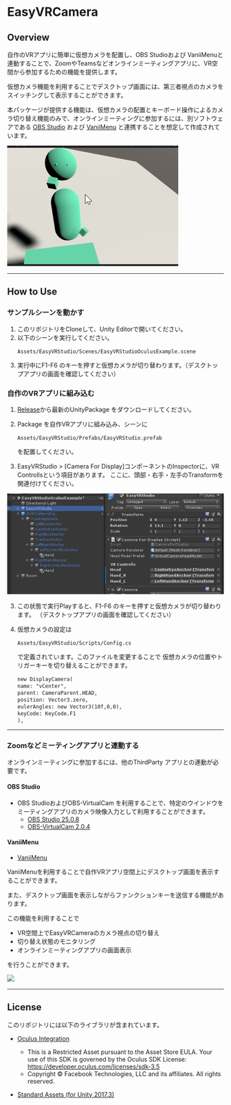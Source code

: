 # EasyVRCamera

## Overview

自作のVRアプリに簡単に仮想カメラを配置し、OBS Studioおよび VaniiMenuと連動することで、ZoomやTeamsなどオンラインミーティングアプリに、VR空間から参加するための機能を提供します。


仮想カメラ機能を利用することでデスクトップ画面には、第三者視点のカメラをスイッチングして表示することができます。

本パッケージが提供する機能は、仮想カメラの配置とキーボード操作によるカメラ切り替え機能のみで、オンラインミーティングに参加するには、別ソフトウェアである [OBS Studio](https://obsproject.com/ja/download) および [VaniiMenu](https://sabowl.sakura.ne.jp/gpsnmeajp/unity/vaniimenu/) と連携することを想定して作成されています。

<img src="docs/images/EasyVRStudio.gif"/>

----

## How to Use
### サンプルシーンを動かす
1. このリポジトリをCloneして、Unity Editorで開いてください。
2. 以下のシーンを実行してください。
    ```
    Assets/EasyVRStudio/Scenes/EasyVRStudioOculusExample.scene
    ```
3. 実行中にF1-F6 のキーを押すと仮想カメラが切り替わります。（デスクトップアプリの画面を確認してください）


### 自作のVRアプリに組み込む
1. [Release](/the6th/EasyVRStudio/releases)から最新のUnityPackage をダウンロードしてください。
2. Package を自作VRアプリに組み込み、シーンに
    ```
    Assets/EasyVRStudio/Prefabs/EasyVRStudio.prefab
    ```
    を配置してください。

3. EasyVRStudio > [Camera For Display]コンポーネントのInspectorに、VR Controllsという項目があります。
ここに、頭部・右手・左手のTransformを関連付けてください。
<img src="docs/images/EasyVRStudio.Inspector.png"/>

3. この状態で実行Playすると、F1-F6 のキーを押すと仮想カメラが切り替わります。
（デスクトップアプリの画面を確認してください）

4. 仮想カメラの設定は
    ```
    Assets/EasyVRStudio/Scripts/Config.cs
    ```
    で定義されています。このファイルを変更することで
    仮想カメラの位置やトリガーキーを切り替えることができます。

    ```
    new DisplayCamera(
    name: "vCenter",
    parent: CameraParent.HEAD,
    position: Vector3.zero,
    eulerAngles: new Vector3(10f,0,0),
    keyCode: KeyCode.F1
    ),
    ```

---

### Zoomなどミーティングアプリと連動する
オンラインミーティングに参加するには、他のThirdParty アプリとの連動が必要です。

#### OBS Studio
* OBS StudioおよびOBS-VirtualCam を利用することで、特定のウインドウをミーティングアプリのカメラ映像入力として利用することができます。
   - [OBS Studio 25.0.8](https://obsproject.com/ja/download)
   - [OBS-VirtualCam 2.0.4](https://obsproject.com/forum/resources/obs-virtualcam.539/)

#### VaniiMenu

* [VaniiMenu](https://sabowl.sakura.ne.jp/gpsnmeajp/unity/vaniimenu/)

VaniiMenuを利用することで自作VRアプリ空間上にデスクトップ画面を表示することができます。

また、デスクトップ画面を表示しながらファンクションキーを送信する機能があります。



この機能を利用することで

* VR空間上でEasyVRCameraのカメラ視点の切り替え
* 切り替え状態のモニタリング
* オンラインミーティングアプリの画面表示

を行うことができます。

<img src="docs/images/VaniiMenu.gif"/>

----

## License
このリポジトリには以下のライブラリが含まれています。

* [Oculus Integration](https://assetstore.unity.com/packages/tools/integration/oculus-integration-82022)
   - This is a Restricted Asset pursuant to the Asset Store EULA. Your use of this SDK is governed by the Oculus SDK License:
https://developer.oculus.com/licenses/sdk-3.5
   - Copyright © Facebook Technologies, LLC and its affiliates. All rights reserved.

* [Standard Assets (for Unity 2017.3)](https://assetstore.unity.com/packages/essentials/asset-packs/standard-assets-for-unity-2017-3-32351)

